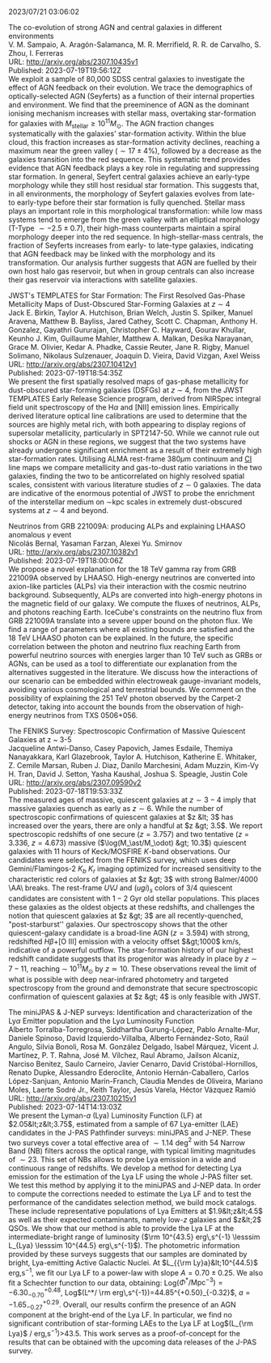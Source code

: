 2023/07/21 03:06:02  

The co-evolution of strong AGN and central galaxies in different
  environments  
V. M. Sampaio, A. Aragón-Salamanca, M. R. Merrifield, R. R. de Carvalho, S. Zhou, I. Ferreras  
URL: http://arxiv.org/abs/2307.10435v1  
Published: 2023-07-19T19:56:12Z  
  We exploit a sample of 80,000 SDSS central galaxies to investigate the effect of AGN feedback on their evolution. We trace the demographics of optically-selected AGN (Seyferts) as a function of their internal properties and environment. We find that the preeminence of AGN as the dominant ionising mechanism increases with stellar mass, overtaking star-formation for galaxies with $M_\text{stellar} \geq 10^{11}M_\odot$. The AGN fraction changes systematically with the galaxies' star-formation activity. Within the blue cloud, this fraction increases as star-formation activity declines, reaching a maximum near the green valley ($\sim 17 \pm 4\%$), followed by a decrease as the galaxies transition into the red sequence. This systematic trend provides evidence that AGN feedback plays a key role in regulating and suppressing star formation. In general, Seyfert central galaxies achieve an early-type morphology while they still host residual star formation. This suggests that, in all environments, the morphology of Seyfert galaxies evolves from late- to early-type before their star formation is fully quenched. Stellar mass plays an important role in this morphological transformation: while low mass systems tend to emerge from the green valley with an elliptical morphology (T-Type $\sim -2.5 \pm 0.7$), their high-mass counterparts maintain a spiral morphology deeper into the red sequence. In high-stellar-mass centrals, the fraction of Seyferts increases from early- to late-type galaxies, indicating that AGN feedback may be linked with the morphology and its transformation. Our analysis further suggests that AGN are fuelled by their own host halo gas reservoir, but when in group centrals can also increase their gas reservoir via interactions with satellite galaxies.   

JWST's TEMPLATES for Star Formation: The First Resolved Gas-Phase
  Metallicity Maps of Dust-Obscured Star-Forming Galaxies at $z$ $\sim$ 4  
Jack E. Birkin, Taylor A. Hutchison, Brian Welch, Justin S. Spilker, Manuel Aravena, Matthew B. Bayliss, Jared Cathey, Scott C. Chapman, Anthony H. Gonzalez, Gayathri Gururajan, Christopher C. Hayward, Gourav Khullar, Keunho J. Kim, Guillaume Mahler, Matthew A. Malkan, Desika Narayanan, Grace M. Olivier, Kedar A. Phadke, Cassie Reuter, Jane R. Rigby, Manuel Solimano, Nikolaus Sulzenauer, Joaquin D. Vieira, David Vizgan, Axel Weiss  
URL: http://arxiv.org/abs/2307.10412v1  
Published: 2023-07-19T18:54:35Z  
  We present the first spatially resolved maps of gas-phase metallicity for dust-obscured star-forming galaxies (DSFGs) at $z$ $\sim$ 4, from the JWST TEMPLATES Early Release Science program, derived from NIRSpec integral field unit spectroscopy of the H$\alpha$ and [NII] emission lines. Empirically derived literature optical line calibrations are used to determine that the sources are highly metal rich, with both appearing to display regions of supersolar metallicity, particularly in SPT2147-50. While we cannot rule out shocks or AGN in these regions, we suggest that the two systems have already undergone significant enrichment as a result of their extremely high star-formation rates. Utilising ALMA rest-frame 380$\mu$m continuum and [CI]($^3$P$_2$-$^3$P$_1$) line maps we compare metallicity and gas-to-dust ratio variations in the two galaxies, finding the two to be anticorrelated on highly resolved spatial scales, consistent with various literature studies of $z$ $\sim$ 0 galaxies. The data are indicative of the enormous potential of JWST to probe the enrichment of the interstellar medium on $\sim$kpc scales in extremely dust-obscured systems at $z$ $\sim$ 4 and beyond.   

Neutrinos from GRB 221009A: producing ALPs and explaining LHAASO
  anomalous $γ$ event  
Nicolás Bernal, Yasaman Farzan, Alexei Yu. Smirnov  
URL: http://arxiv.org/abs/2307.10382v1  
Published: 2023-07-19T18:00:06Z  
  We propose a novel explanation for the 18 TeV gamma ray from GRB 221009A observed by LHAASO. High-energy neutrinos are converted into axion-like particles (ALPs) via their interaction with the cosmic neutrino background. Subsequently, ALPs are converted into high-energy photons in the magnetic field of our galaxy. We compute the fluxes of neutrinos, ALPs, and photons reaching Earth. IceCube's constraints on the neutrino flux from GRB 221009A translate into a severe upper bound on the photon flux. We find a range of parameters where all existing bounds are satisfied and the 18 TeV LHAASO photon can be explained. In the future, the specific correlation between the photon and neutrino flux reaching Earth from powerful neutrino sources with energies larger than 10 TeV such as GRBs or AGNs, can be used as a tool to differentiate our explanation from the alternatives suggested in the literature. We discuss how the interactions of our scenario can be embedded within electroweak gauge-invariant models, avoiding various cosmological and terrestrial bounds. We comment on the possibility of explaining the 251 TeV photon observed by the Carpet-2 detector, taking into account the bounds from the observation of high-energy neutrinos from TXS 0506+056.   

The FENIKS Survey: Spectroscopic Confirmation of Massive Quiescent
  Galaxies at z ~ 3-5  
Jacqueline Antwi-Danso, Casey Papovich, James Esdaile, Themiya Nanayakkara, Karl Glazebrook, Taylor A. Hutchison, Katherine E. Whitaker, Z. Cemile Marsan, Ruben J. Diaz, Danilo Marchesini, Adam Muzzin, Kim-Vy H. Tran, David J. Setton, Yasha Kaushal, Joshua S. Speagle, Justin Cole  
URL: http://arxiv.org/abs/2307.09590v2  
Published: 2023-07-18T19:53:33Z  
  The measured ages of massive, quiescent galaxies at $z\sim 3-4$ imply that massive galaxies quench as early as $z\sim 6$. While the number of spectroscopic confirmations of quiescent galaxies at $z &lt; 3$ has increased over the years, there are only a handful at $z &gt; 3.5$. We report spectroscopic redshifts of one secure ($z=3.757$) and two tentative ($z = 3.336$, $z=4.673$) massive ($\log(M_\ast/M_\odot) &gt; 10.3$) quiescent galaxies with 11 hours of Keck/MOSFIRE $K$-band observations. Our candidates were selected from the FENIKS survey, which uses deep Gemini/Flamingos-2 $K_b$ $K_r$ imaging optimized for increased sensitivity to the characteristic red colors of galaxies at $z &gt; 3$ with strong Balmer/4000 \AA\ breaks. The rest-frame $UVJ$ and $(ugi)_s$ colors of 3/4 quiescent candidates are consistent with $1-2$ Gyr old stellar populations. This places these galaxies as the oldest objects at these redshifts, and challenges the notion that quiescent galaxies at $z &gt; 3$ are all recently-quenched, "post-starburst'' galaxies. Our spectroscopy shows that the other quiescent-galaxy candidate is a broad-line AGN ($z = 3.594$) with strong, redshifted $H\beta$+[O III] emission with a velocity offset $&gt;1000$ km/s, indicative of a powerful outflow. The star-formation history of our highest redshift candidate suggests that its progenitor was already in place by $z \sim 7-11$, reaching $\sim$ 10$^{11} M_{\odot}$ by $z \simeq 10$. These observations reveal the limit of what is possible with deep near-infrared photometry and targeted spectroscopy from the ground and demonstrate that secure spectroscopic confirmation of quiescent galaxies at $z &gt; 4$ is only feasible with JWST.   

The miniJPAS &amp; J-NEP surveys: Identification and characterization of the
  Ly$α$ Emitter population and the Ly$α$ Luminosity Function  
Alberto Torralba-Torregrosa, Siddhartha Gurung-López, Pablo Arnalte-Mur, Daniele Spinoso, David Izquierdo-Villalba, Alberto Fernández-Soto, Raúl Angulo, Silvia Bonoli, Rosa M. González Delgado, Isabel Márquez, Vicent J. Martínez, P. T. Rahna, José M. Vílchez, Raul Abramo, Jailson Alcaniz, Narciso Benitez, Saulo Carneiro, Javier Cenarro, David Cristóbal-Hornillos, Renato Dupke, Alessandro Ederoclite, Antonio Hernán-Caballero, Carlos López-Sanjuan, Antonio Marín-Franch, Claudia Mendes de Oliveira, Mariano Moles, Laerte Sodré Jr., Keith Taylor, Jesús Varela, Héctor Vázquez Ramió  
URL: http://arxiv.org/abs/2307.10215v1  
Published: 2023-07-14T14:13:03Z  
  We present the Lyman-$a$ (Lya) Luminosity Function (LF) at $2.05&lt;z&lt;3.75$, estimated from a sample of 67 Lya-emitter (LAE) candidates in the J-PAS Pathfinder surveys: miniJPAS and J-NEP. These two surveys cover a total effective area of $\sim 1.14$ deg$^2$ with 54 Narrow Band (NB) filters across the optical range, with typical limiting magnitudes of $\sim 23$. This set of NBs allows to probe Lya emission in a wide and continuous range of redshifts. We develop a method for detecting Lya emission for the estimation of the Lya LF using the whole J-PAS filter set. We test this method by applying it to the miniJPAS and J-NEP data. In order to compute the corrections needed to estimate the Lya LF and to test the performance of the candidates selection method, we build mock catalogs. These include representative populations of Lya Emitters at $1.9&lt;z&lt;4.5$ as well as their expected contaminants, namely low-$z$ galaxies and $z&lt;2$ QSOs. We show that our method is able to provide the Lya LF at the intermediate-bright range of luminosity ($\rm 10^{43.5} erg\,s^{-1} \lesssim L_{Lya} \lesssim 10^{44.5} erg\,s^{-1}$). The photometric information provided by these surveys suggests that our samples are dominated by bright, Lya-emitting Active Galactic Nuclei. At $L_{{\rm Ly}a}&lt;10^{44.5}$ erg\,s$^{-1}$, we fit our Lya LF to a power-law with slope $A=0.70\pm0.25$. We also fit a Schechter function to our data, obtaining: Log$(\Phi^* / \text{Mpc$^{-3}$})=-6.30^{+0.48}_{-0.70}$, Log$(L^*/ \rm erg\,s^{-1})=44.85^{+0.50}_{-0.32}$, $a=-1.65^{+0.29}_{-0.27}$. Overall, our results confirm the presence of an AGN component at the bright-end of the Lya LF. In particular, we find no significant contribution of star-forming LAEs to the Lya LF at Log$(L_{\rm Lya}$ / erg\,s$^{-1}$)&gt;43.5. This work serves as a proof-of-concept for the results that can be obtained with the upcoming data releases of the J-PAS survey.   

